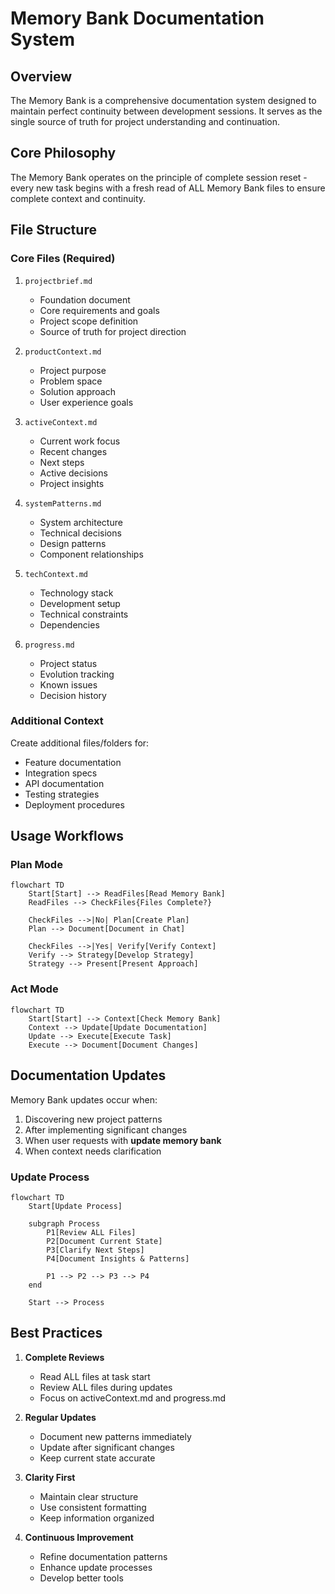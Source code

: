# Memory Bank Documentation System

## Overview
The Memory Bank is a comprehensive documentation system designed to maintain perfect continuity between development sessions. It serves as the single source of truth for project understanding and continuation.

## Core Philosophy
The Memory Bank operates on the principle of complete session reset - every new task begins with a fresh read of ALL Memory Bank files to ensure complete context and continuity.

## File Structure

### Core Files (Required)
1. `projectbrief.md`
   - Foundation document
   - Core requirements and goals
   - Project scope definition
   - Source of truth for project direction

2. `productContext.md`
   - Project purpose
   - Problem space
   - Solution approach
   - User experience goals

3. `activeContext.md`
   - Current work focus
   - Recent changes
   - Next steps
   - Active decisions
   - Project insights

4. `systemPatterns.md`
   - System architecture
   - Technical decisions
   - Design patterns
   - Component relationships

5. `techContext.md`
   - Technology stack
   - Development setup
   - Technical constraints
   - Dependencies

6. `progress.md`
   - Project status
   - Evolution tracking
   - Known issues
   - Decision history

### Additional Context
Create additional files/folders for:
- Feature documentation
- Integration specs
- API documentation
- Testing strategies
- Deployment procedures

## Usage Workflows

### Plan Mode
```mermaid
flowchart TD
    Start[Start] --> ReadFiles[Read Memory Bank]
    ReadFiles --> CheckFiles{Files Complete?}
    
    CheckFiles -->|No| Plan[Create Plan]
    Plan --> Document[Document in Chat]
    
    CheckFiles -->|Yes| Verify[Verify Context]
    Verify --> Strategy[Develop Strategy]
    Strategy --> Present[Present Approach]
```

### Act Mode
```mermaid
flowchart TD
    Start[Start] --> Context[Check Memory Bank]
    Context --> Update[Update Documentation]
    Update --> Execute[Execute Task]
    Execute --> Document[Document Changes]
```

## Documentation Updates

Memory Bank updates occur when:
1. Discovering new project patterns
2. After implementing significant changes
3. When user requests with **update memory bank**
4. When context needs clarification

### Update Process
```mermaid
flowchart TD
    Start[Update Process]
    
    subgraph Process
        P1[Review ALL Files]
        P2[Document Current State]
        P3[Clarify Next Steps]
        P4[Document Insights & Patterns]
        
        P1 --> P2 --> P3 --> P4
    end
    
    Start --> Process
```

## Best Practices

1. **Complete Reviews**
   - Read ALL files at task start
   - Review ALL files during updates
   - Focus on activeContext.md and progress.md

2. **Regular Updates**
   - Document new patterns immediately
   - Update after significant changes
   - Keep current state accurate

3. **Clarity First**
   - Maintain clear structure
   - Use consistent formatting
   - Keep information organized

4. **Continuous Improvement**
   - Refine documentation patterns
   - Enhance update processes
   - Develop better tools